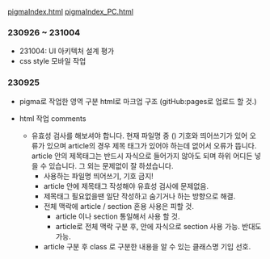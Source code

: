 [pigmaIndex.html](https://hanywyam.github.io/css_study/pigmaEx/pigmaIndex.html)
[pigmaIndex_PC.html](https://hanywyam.github.io/css_study/pigmaEx/pigmaIndex_PC.html)

### 230926 ~ 231004  ###

- 231004: UI 아키텍처 설계 평가
- css style 모바일 작업

### 230925 ###

- pigma로 작업한 영역 구분 html로 마크업 구조 (gitHub:pages로 업로드 할 것.)

- html 작업 comments
  - 유효성 검사를 해보셔야 합니다. 현재 파일명 중 () 기호와 띄어쓰기가 있어 오류가 있으며 article의 경우 제목 태그가 있어야 하는데 없어서 오류가 뜹니다. article 안의 제목태그는 반드시 자식으로 들어가지 않아도 되며 하위 어디든 넣을 수 있습니다. 그 외는 문제없이 잘 하셨습니다.
    - 사용하는 파일명 띄어쓰기, 기호 금지!
    - article 안에 제목태그 작성해야 유효성 검사에 문제없음.
    - 제목태그 필요없을땐 일단 작성하고 숨기거나 하는 방향으로 해결.
    - 전체 맥락에 article / section 혼용 사용은 피할 것.
      - article 이나 section 통일해서 사용 할 것.
      - article로 전체 맥락 구분 후, 안에 자식으로 section 사용 가능. 반대도 가능.
    - article 구분 후 class 로 구분한 내용을 알 수 있는 클래스명 기입 선호.